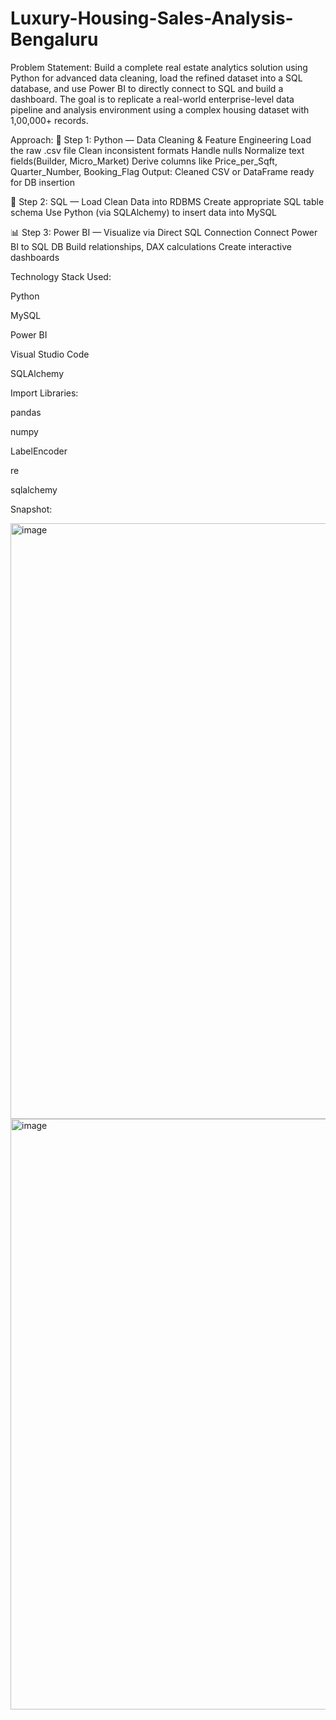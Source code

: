 # Luxury-Housing-Sales-Analysis-Bengaluru

Problem Statement:
Build a complete real estate analytics solution using Python for advanced data cleaning, load the refined dataset into a SQL database, and use Power BI to directly connect to SQL and build a dashboard. The goal is to replicate a real-world enterprise-level data pipeline and analysis environment using a complex housing dataset with 1,00,000+ records.

Approach:
🐍 Step 1: Python — Data Cleaning & Feature Engineering
Load the raw .csv file
Clean inconsistent formats
Handle nulls
Normalize text fields(Builder, Micro_Market)
Derive columns like Price_per_Sqft, Quarter_Number, Booking_Flag
Output: Cleaned CSV or DataFrame ready for DB insertion

🧠 Step 2: SQL — Load Clean Data into RDBMS
Create appropriate SQL table schema
Use Python (via SQLAlchemy) to insert data into MySQL

📊 Step 3: Power BI — Visualize via Direct SQL Connection
Connect Power BI to SQL DB
Build relationships, DAX calculations
Create interactive dashboards

Technology Stack Used:

Python

MySQL

Power BI

Visual Studio Code

SQLAlchemy

Import Libraries:

pandas

numpy

LabelEncoder

re

sqlalchemy

Snapshot:

<img width="1426" height="953" alt="image" src="https://github.com/user-attachments/assets/55209b14-71b8-4921-8f84-0e9f94f0caab" />

<img width="1426" height="945" alt="image" src="https://github.com/user-attachments/assets/f19e2a7f-52bd-40e7-9862-fd0f703bf9fb" />












